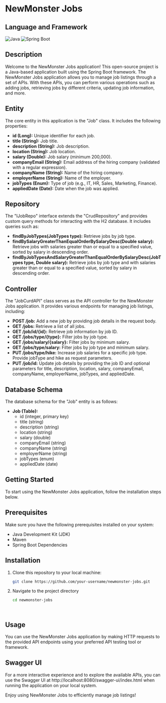 # NewMonster Jobs

## Language and Framework
![Java](https://img.shields.io/badge/Language-Java-green)
![Spring Boot](https://img.shields.io/badge/Framework-Spring%20Boot-brightgreen)

## Description
Welcome to the NewMonster Jobs application! This open-source project is a Java-based application built using the Spring Boot framework. The NewMonster Jobs application allows you to manage job listings through a set of APIs. With these APIs, you can perform various operations such as adding jobs, retrieving jobs by different criteria, updating job information, and more.

## Entity
The core entity in this application is the "Job" class. It includes the following properties:

- **id (Long):** Unique identifier for each job.
- **title (String):** Job title.
- **description (String):** Job description.
- **location (String):** Job location.
- **salary (Double):** Job salary (minimum 200,000).
- **companyEmail (String):** Email address of the hiring company (validated with a regular expression).
- **companyName (String):** Name of the hiring company.
- **employerName (String):** Name of the employer.
- **jobTypes (Enum):** Type of job (e.g., IT, HR, Sales, Marketing, Finance).
- **appliedDate (Date):** Date when the job was applied.

## Repository
The "IJobRepo" interface extends the "CrudRepository" and provides custom query methods for interacting with the H2 database. It includes queries such as:

- **findByJobTypes(JobTypes type):** Retrieve jobs by job type.
- **findBySalaryGreaterThanEqualOrderBySalaryDesc(Double salary):** Retrieve jobs with salaries greater than or equal to a specified value, sorted by salary in descending order.
- **findByJobTypesAndSalaryGreaterThanEqualOrderBySalaryDesc(JobTypes type, Double salary):** Retrieve jobs by job type and with salaries greater than or equal to a specified value, sorted by salary in descending order.

## Controller
The "JobCurdAPI" class serves as the API controller for the NewMonster Jobs application. It provides various endpoints for managing job listings, including:

- **POST /job:** Add a new job by providing job details in the request body.
- **GET /jobs:** Retrieve a list of all jobs.
- **GET /job/id/{id}:** Retrieve job information by job ID.
- **GET /jobs/type/{type}:** Filter jobs by job type.
- **GET /jobs/salary/{salary}:** Filter jobs by minimum salary.
- **GET /jobs/type/salary:** Filter jobs by job type and minimum salary.
- **PUT /jobs/type/hike:** Increase job salaries for a specific job type. Provide jobType and hike as request parameters.
- **PUT /job/id:** Update job details by providing the job ID and optional parameters for title, description, location, salary, companyEmail, companyName, employerName, jobTypes, and appliedDate.

## Database Schema
The database schema for the "Job" entity is as follows:

- **Job (Table):**
  - id (integer, primary key)
  - title (string)
  - description (string)
  - location (string)
  - salary (double)
  - companyEmail (string)
  - companyName (string)
  - employerName (string)
  - jobTypes (enum)
  - appliedDate (date)

## Getting Started
To start using the NewMonster Jobs application, follow the installation steps below.

## Prerequisites
Make sure you have the following prerequisites installed on your system:

- Java Development Kit (JDK)
- Maven
- Spring Boot Dependencies

## Installation
1. Clone this repository to your local machine:

   ```bash
   git clone https://github.com/your-username/newmonster-jobs.git
   
2. Navigate to the project directory

    ```bash
    cd newmonster-jobs

  
## Usage
You can use the NewMonster Jobs application by making HTTP requests to the provided API endpoints using your preferred API testing tool or framework.

## Swagger UI
For a more interactive experience and to explore the available APIs, you can use the Swagger UI at http://localhost:8080/swagger-ui/index.html when running the application on your local system.

Enjoy using NewMonster Jobs to efficiently manage job listings!

